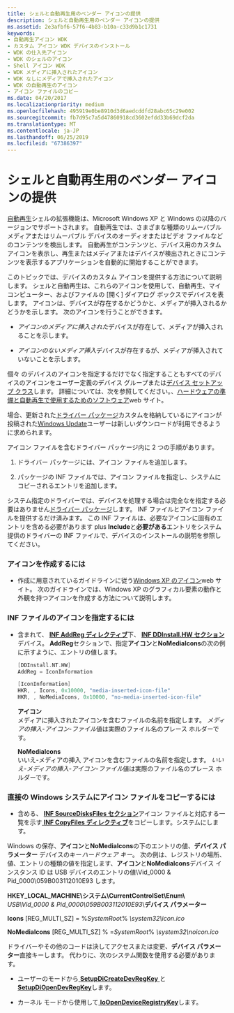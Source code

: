 ```yaml
---
title: シェルと自動再生用のベンダー アイコンの提供
description: シェルと自動再生用のベンダー アイコンの提供
ms.assetid: 2e3afbf6-57f6-4b83-b10a-c33d9b1c1731
keywords:
- 自動再生アイコン WDK
- カスタム アイコン WDK デバイスのインストール
- WDK の仕入先アイコン
- WDK のシェルのアイコン
- Shell アイコン WDK
- WDK メディアに挿入されたアイコン
- WDK なしにメディアで挿入されたアイコン
- WDK の自動再生のアイコン
- アイコン ファイルのコピー
ms.date: 04/20/2017
ms.localizationpriority: medium
ms.openlocfilehash: 495919e0be8910d3d6aedcddfd28abc65c29e002
ms.sourcegitcommit: fb7d95c7a5d47860918cd3602efdd33b69dcf2da
ms.translationtype: MT
ms.contentlocale: ja-JP
ms.lasthandoff: 06/25/2019
ms.locfileid: "67386397"
---
```

# <a name="providing-vendor-icons-for-the-shell-and-autoplay"></a>シェルと自動再生用のベンダー アイコンの提供





[自動再生](https://go.microsoft.com/fwlink/p/?linkid=12031)シェルの拡張機能は、Microsoft Windows XP と Windows の以降のバージョンでサポートされます。 自動再生では、さまざまな種類のリムーバブル メディアまたはリムーバブル デバイスのオーディオまたはビデオ ファイルなどのコンテンツを検出します。 自動再生がコンテンツと、デバイス用のカスタム アイコンを表示し、再生またはメディアまたはデバイスが検出されときにコンテンツを表示するアプリケーションを自動的に開始することができます。

このトピックでは、デバイスのカスタム アイコンを提供する方法について説明します。 シェルと自動再生は、これらのアイコンを使用して、自動再生、マイ コンピューター、およびファイルの [開く] ダイアログ ボックスでデバイスを表します。 アイコンは、デバイスが存在するかどうかと、メディアが挿入されるかどうかを示します。 次のアイコンを行うことができます。

-   *アイコンのメディアに挿入された*デバイスが存在して、メディアが挿入されることを示します。

-   *アイコンのないメディア挿入*デバイスが存在するが、メディアが挿入されていないことを示します。

個々 のデバイスのアイコンを指定するだけでなく指定することもすべてのデバイスのアイコンをユーザー定義のデバイス グループまたは[デバイス セットアップ クラス](device-setup-classes.md)します。 詳細については、次を参照してください。、[ハードウェアの準備と自動再生で使用するためのソフトウェア](https://go.microsoft.com/fwlink/p/?linkid=12032)web サイト。

場合、更新された[ドライバー パッケージ](driver-packages.md)カスタムを格納しているにアイコンが投稿された[Windows Update](https://docs.microsoft.com/windows-hardware/drivers)ユーザーは新しいダウンロードが利用できるように求められます。

アイコン ファイルを含むドライバー パッケージ内に 2 つの手順があります。

1.  ドライバー パッケージには、アイコン ファイルを追加します。

2.  パッケージの INF ファイルでは、アイコン ファイルを指定し、システムにコピーされるエントリを追加します。

システム指定のドライバーでは、デバイスを処理する場合は完全なを指定する必要はありません[ドライバー パッケージ](driver-packages.md)します。 INF ファイルとアイコン ファイルを提供するだけ済みます。 この INF ファイルは、必要なアイコンに固有のエントリを含める必要があります plus **Include**と**必要がある**エントリをシステム提供のドライバーの INF ファイルで、デバイスのインストールの説明を参照してください。

### <a name="to-create-icons"></a>アイコンを作成するには

-   作成に用意されているガイドラインに従う[Windows XP のアイコン](https://go.microsoft.com/fwlink/p/?linkid=6938)web サイト。 次のガイドラインでは、Windows XP のグラフィカル要素の動作と外観を持つアイコンを作成する方法について説明します。

### <a name="to-specify-the-icons-in-an-inf-file"></a>INF ファイルのアイコンを指定するには

-   含まれて、 [ **INF AddReg ディレクティブ**](inf-addreg-directive.md)下、 [ **INF DDInstall.HW セクション**](inf-ddinstall-hw-section.md)デバイス。 **AddReg**セクションで、指定**アイコン**と**NoMediaIcons**の次の例に示すように、エントリの値します。

    ```cpp
    [DDInstall.NT.HW]
    AddReg = IconInformation

    [IconInformation]
    HKR, , Icons, 0x10000, "media-inserted-icon-file"
    HKR, , NoMediaIcons, 0x10000, "no-media-inserted-icon-file"
    ```

    <a href="" id="icons"></a>**アイコン**  
    メディアに挿入されたアイコンを含むファイルの名前を指定します。 *メディアの挿入-アイコン-ファイル*値は実際のファイル名のプレース ホルダーです。

    <a href="" id="nomediaicons"></a>**NoMediaIcons**  
    いいえ-メディアの挿入 アイコンを含むファイルの名前を指定します。 *いいえ-メディアの挿入-アイコン-ファイル*値は実際のファイル名のプレース ホルダーです。

### <a href="" id="to-direct-setup-to-copy-the-icon-files-to-the-system"></a>直接の Windows システムにアイコン ファイルをコピーするには

-   含める、 [ **INF SourceDisksFiles セクション**](inf-sourcedisksfiles-section.md)アイコン ファイルと対応する一覧を示す[ **INF CopyFiles ディレクティブ**](inf-copyfiles-directive.md)をコピーします。システムにします。

Windows の保存、**アイコン**と**NoMediaIcons**の下のエントリの値、**デバイス パラメーター** デバイスのキー*ハードウェア キー*。 次の例は、レジストリの場所、値、エントリの種類の値を指定します、**アイコン**と**NoMediaIcons**デバイス インスタンス ID は USB デバイスのエントリの値\\Vid_0000 & Pid_0000\\059B003112010E93 します。

**HKEY_LOCAL_MACHINE\\システム\\CurrentControlSet\\Enum\\** <em>USB\\Vid_0000 & Pid_0000\\059B003112010E93</em>\\**デバイス パラメーター**

**Icons** \[REG_MULTI_SZ\] = %*SystemRoo*t% *\\system32\\icon.ico*

**NoMediaIcons** \[REG_MULTI_SZ\] % =*SystemRoot*% *\\system32\\noicon.ico*

ドライバーやその他のコードは決してアクセスまたは変更、**デバイス パラメーター**直接キーします。 代わりに、次のシステム関数を使用する必要があります。

-   ユーザーのモードから[ **SetupDiCreateDevRegKey** ](https://docs.microsoft.com/windows/desktop/api/setupapi/nf-setupapi-setupdicreatedevregkeya)と[ **SetupDiOpenDevRegKey**](https://docs.microsoft.com/windows/desktop/api/setupapi/nf-setupapi-setupdiopendevregkey)します。

-   カーネル モードから使用して[ **IoOpenDeviceRegistryKey**](https://docs.microsoft.com/windows-hardware/drivers/ddi/content/wdm/nf-wdm-ioopendeviceregistrykey)します。

 

 





